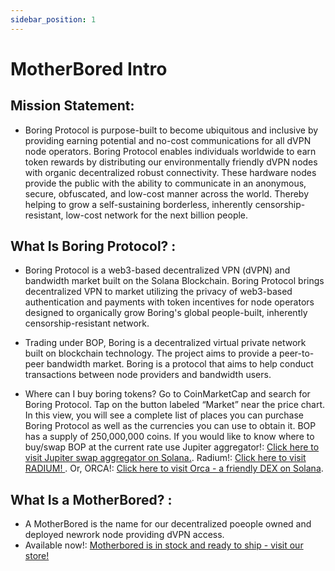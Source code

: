 ```yaml
---
sidebar_position: 1
---
```


# MotherBored Intro

## Mission Statement: 

- Boring Protocol is purpose-built to become ubiquitous and inclusive by providing earning potential and no-cost communications for all dVPN node operators. Boring Protocol enables individuals worldwide to earn token rewards by distributing our environmentally friendly dVPN nodes with organic decentralized robust connectivity. These hardware nodes provide the public with the ability to communicate in an anonymous, secure, obfuscated, and low-cost manner across the world. Thereby helping to grow a self-sustaining borderless, inherently censorship-resistant, low-cost network for the next billion people.


## What Is Boring Protocol? :

- Boring Protocol is a web3-based decentralized VPN (dVPN) and bandwidth market built on the Solana Blockchain. Boring Protocol brings decentralized VPN to market utilizing the privacy of web3-based authentication and payments with token incentives for node operators designed to organically grow Boring's global people-built, inherently censorship-resistant network.
 
- Trading under BOP, Boring is a decentralized virtual private network built on blockchain technology. The project aims to provide a peer-to-peer bandwidth market. Boring is a protocol that aims to help conduct transactions between node providers and bandwidth users.

- Where can I buy boring tokens?
Go to CoinMarketCap and search for Boring Protocol. Tap on the button labeled “Market” near the price chart. In this view, you will see a complete list of places you can purchase Boring Protocol as well as the currencies you can use to obtain it.
BOP has a supply of 250,000,000 coins. If you would like to know where to buy/swap BOP at the current rate use Jupiter aggregator!: [Click here to visit Jupiter swap aggregator on Solana.](https://jup.ag/swap/SOL-BOP). Radium!: [Click here to visit RADIUM! ](https://raydium.io/). Or, ORCA!: [Click here to visit Orca - a friendly DEX on Solana](https://www.orca.so/).


## What Is a MotherBored? : 

- A MotherBored is the name for our decentralized poeople owned and deployed newrork node providing dVPN access.
-  Available now!: [Motherbored is in stock and ready to ship - visit our store! ](https://store.motherbored.limited/products/boring-protocol-mbv2) 